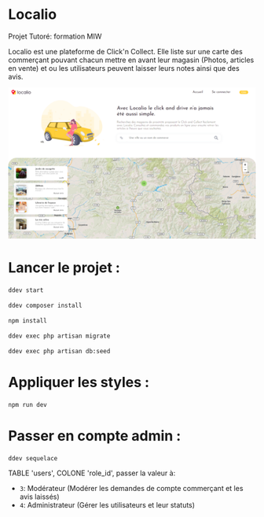 # Localio

Projet Tutoré: formation MIW

Localio est une plateforme de Click'n Collect. Elle liste sur une carte des commerçant pouvant chacun mettre en avant leur magasin (Photos, articles en vente) et ou les utilisateurs peuvent laisser leurs notes ainsi que des avis.

![alt text](public/img/photos/localio.png)


# Lancer le projet :

`ddev start`

`ddev composer install`

`npm install`

`ddev exec php artisan migrate`

`ddev exec php artisan db:seed`

# Appliquer les styles :

`npm run dev`

# Passer en compte admin :

`ddev sequelace`

TABLE 'users', COLONE 'role_id', passer la valeur à:

- `3`: Modérateur (Modérer les demandes de compte commerçant et les avis laissés)
- `4`: Administrateur (Gérer les utilisateurs et leur statuts)
